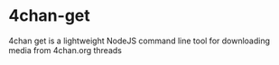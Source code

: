 # 4chan-get
4chan get is a lightweight NodeJS command line tool for downloading media from 4chan.org threads
